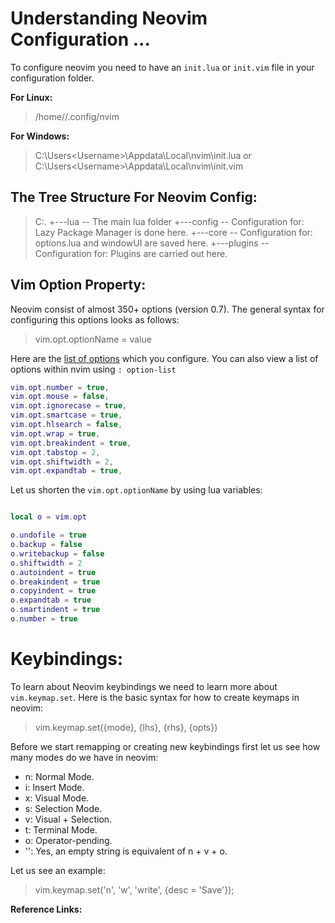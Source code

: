 # Understanding Neovim Configuration ...

To configure neovim you need to have an `init.lua` or `init.vim` file in your configuration folder.

**For Linux:**

> /home/<Username>/.config/nvim

**For Windows:**

> C:\Users\<Username>\Appdata\Local\nvim\init.lua
    or 
> C:\Users\<Username>\Appdata\Local\nvim\init.vim

## The Tree Structure For Neovim Config: 

> C:.
> +---lua            -- The main lua folder
>    +---config      -- Configuration for: Lazy Package Manager is done here.
>    +---core        -- Configuration for: options.lua and windowUI are saved here.
>    +---plugins     -- Configuration for: Plugins are carried out here.

## Vim Option Property:

Neovim consist of almost 350+ options (version 0.7). The general syntax for configuring this options looks as follows:

> vim.opt.optionName = value

Here are the [list of options][1] which you configure. You can also view a list of options within nvim using `: option-list` 

```lua
vim.opt.number = true,
vim.opt.mouse = false,
vim.opt.ignorecase = true,
vim.opt.smartcase = true,
vim.opt.hlsearch = false,
vim.opt.wrap = true,
vim.opt.breakindent = true,
vim.opt.tabstop = 2,
vim.opt.shiftwidth = 2,
vim.opt.expandtab = true,

```
Let us shorten the `vim.opt.optionName` by using lua variables:

```lua

local o = vim.opt

o.undofile = true
o.backup = false
o.writebackup = false 
o.shiftwidth = 2
o.autoindent = true
o.breakindent = true
o.copyindent = true
o.expandtab = true
o.smartindent = true
o.number = true

```

# Keybindings:

To learn about Neovim keybindings we need to learn more about `vim.keymap.set`. Here is the basic syntax for how to create keymaps in neovim:

> vim.keymap.set({mode}, {lhs}, {rhs}, {opts})

Before we start remapping or creating new keybindings first let us see how many modes do we have in neovim:

* n: Normal Mode.
* i: Insert Mode.
* x: Visual Mode.
* s: Selection Mode.
* v: Visual + Selection.
* t: Terminal Mode.
* o: Operator-pending.
* '': Yes, an empty string is equivalent of n + v + o.

Let us see an example: 

> vim.keymap.set('n', '<space>w', '<cmd>write<cr>', {desc = 'Save'});


**Reference Links:**

[1]: <"https://neovim.io/doc/user/quickref.html#option-list"> "List Of Options"
